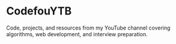 # CodefouYTB
Code, projects, and resources from my YouTube channel covering algorithms, web development, and interview preparation.
